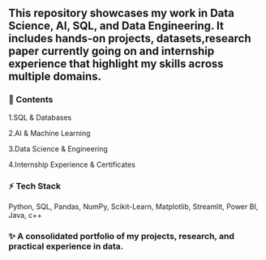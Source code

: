 ## This repository showcases my work in Data Science, AI, SQL, and Data Engineering. It includes hands-on projects, datasets,research paper currently going on and internship experience that highlight my skills across multiple domains.

### 📂 Contents

1.SQL & Databases 

2.AI & Machine Learning

3.Data Science & Engineering

4.Internship Experience & Certificates

### ⚡ Tech Stack

Python, SQL, Pandas, NumPy, Scikit-Learn, Matplotlib, Streamlit, Power BI, Java, c++

### ✨ A consolidated portfolio of my projects, research, and practical experience in data.
